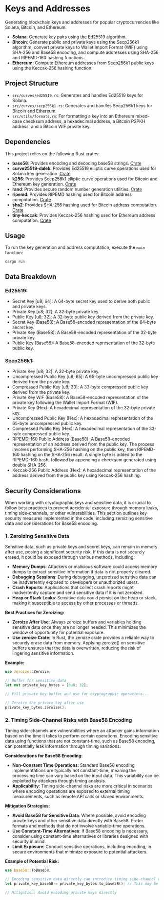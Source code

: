 # Keys and Addresses

Generating blockchain keys and addresses for popular cryptocurrencies like Solana, Bitcoin, and Ethereum.

- **Solana**: Generate key pairs using the Ed25519 algorithm.
- **Bitcoin**: Generate public and private keys using the Secp256k1 algorithm, convert private keys to Wallet Import Format (WIF) using SHA-256 and Base58 encoding, and compute addresses using SHA-256 and RIPEMD-160 hashing functions.
- **Ethereum**: Compute Ethereum addresses from Secp256k1 public keys using the Keccak-256 hashing function.

## Project Structure

- `src/curves/ed25519.rs`: Generates and handles Ed25519 keys for Solana.
- `src/curves/secp256k1.rs`: Generates and handles Secp256k1 keys for Bitcoin and Ethereum.
- `src/utils/formats.rs`: For formatting a key into an Ethereum mixed-case checksum address, a hexadecimal address, a Bitcoin P2PKH address, and a Bitcoin WIF private key.

## Dependencies

This project relies on the following Rust crates:

- **base58**: Provides encoding and decoding base58 strings. [Crate](https://crates.io/crates/base58)
- **curve25519-dalek**: Provides Ed25519 elliptic curve operations used for Solana key generation. [Crate](https://crates.io/crates/curve25519-dalek)
- **k256**: Provides Secp256k1 elliptic curve operations used for Bitcoin and Ethereum key generation. [Crate](https://crates.io/crates/k256)
- **rand**: Provides secure random number generation utilities. [Crate](https://crates.io/crates/rand)
- **ripemd**: Provides RIPEMD hashing used for Bitcoin address computation. [Crate](https://crates.io/crates/ripemd)
- **sha2**: Provides SHA-256 hashing used for Bitcoin address computation. [Crate](https://crates.io/crates/sha2)
- **tiny-keccak**: Provides Keccak-256 hashing used for Ethereum address computation. [Crate](https://crates.io/crates/tiny-keccak)

## Usage

To run the key generation and address computation, execute the `main` function:

```
cargo run
```

## Data Breakdown

### Ed25519:

- Secret Key [u8; 64]: A 64-byte secret key used to derive both public and private keys.
- Private Key [u8; 32]: A 32-byte private key.
- Public Key [u8; 32]: A 32-byte public key derived from the private key.
- Secret Key (Base58): A Base58-encoded representation of the 64-byte secret key.
- Private Key (Base58): A Base58-encoded representation of the 32-byte private key.
- Public Key (Base58): A Base58-encoded representation of the 32-byte public key.

### Secp256k1:

- Private Key [u8; 32]: A 32-byte private key.
- Uncompressed Public Key [u8; 65]: A 65-byte uncompressed public key derived from the private key.
- Compressed Public Key [u8; 33]: A 33-byte compressed public key derived from the private key.
- Private Key WIF (Base58): A Base58-encoded representation of the private key following the Wallet Import Format (WIF).
- Private Key (Hex): A hexadecimal representation of the 32-byte private key.
- Uncompressed Public Key (Hex): A hexadecimal representation of the 65-byte uncompressed public key.
- Compressed Public Key (Hex): A hexadecimal representation of the 33-byte compressed public key.
- RIPEMD-160 Public Address (Base58): A Base58-encoded representation of an address derived from the public key. The process involves performing SHA-256 hashing on the public key, then RIPEMD-160 hashing on the SHA-256 result. A single byte is added to the RIPEMD-160 hash, followed by appending a checksum generated using double SHA-256.
- Keccak-256 Public Address (Hex): A hexadecimal representation of the address derived from the public key using Keccak-256 hashing.

## Security Considerations

When working with cryptographic keys and sensitive data, it is crucial to follow best practices to prevent accidental exposure through memory leaks, timing side-channels, or other vulnerabilities. This section outlines key security measures implemented in the code, including zeroizing sensitive data and considerations for Base58 encoding.

### 1. Zeroizing Sensitive Data

Sensitive data, such as private keys and secret keys, can remain in memory after use, posing a significant security risk. If this data is not securely erased, it could be exposed through various methods, including:

- **Memory Dumps**: Attackers or malicious software could access memory dumps to extract sensitive information if data is not properly cleared.
- **Debugging Sessions**: During debugging, unzeroized sensitive data can be inadvertently exposed to developers or unauthorized users.
- **Crash Reports**: Applications that collect crash reports might inadvertently capture and send sensitive data if it is not zeroized.
- **Heap or Stack Leaks**: Sensitive data could persist on the heap or stack, making it susceptible to access by other processes or threads.

**Best Practices for Zeroizing:**

- **Zeroize After Use**: Always zeroize buffers and variables holding sensitive data once they are no longer needed. This minimizes the window of opportunity for potential exposure.
- **Use zeroize Crate**: In Rust, the zeroize crate provides a reliable way to securely erase data from memory. Applying zeroize() on sensitive buffers ensures that the data is overwritten, reducing the risk of lingering sensitive information.

**Example:**

```rust
use zeroize::Zeroize;

// Buffer for sensitive data
let mut private_key_bytes = [0u8; 32];

// Fill private key buffer and use for cryptographic operations...

// Zeroize the private key after use
private_key_bytes.zeroize();
```

### 2. Timing Side-Channel Risks with Base58 Encoding

Timing side-channels are vulnerabilities where an attacker gains information based on the time it takes to perform certain operations. Encoding sensitive data using functions that are not constant-time, such as Base58 encoding, can potentially leak information through timing variations.

**Considerations for Base58 Encoding:**

- **Non-Constant Time Operations**: Standard Base58 encoding implementations are typically not constant-time, meaning the processing time can vary based on the input data. This variability can be exploited by attackers through timing analysis.
- **Applicability**: Timing side-channel risks are more critical in scenarios where encoding operations are exposed to external timing measurements, such as remote API calls or shared environments.

**Mitigation Strategies:**

- **Avoid Base58 for Sensitive Data**: Where possible, avoid encoding private keys and other sensitive data directly with Base58. Prefer formats and methods that do not involve variable-time operations.
- **Use Constant-Time Alternatives**: If Base58 encoding is necessary, consider using constant-time alternatives or libraries designed with security in mind.
- **Limit Exposure**: Conduct sensitive operations, including encoding, in secure environments that minimize exposure to potential attackers.

**Example of Potential Risk:**

```rust
use base58::ToBase58;

// Encoding sensitive data directly can introduce timing side-channel vulnerabilities
let private_key_base58 = private_key_bytes.to_base58(); // This may be susceptible to timing attacks

// Mitigation: Avoid encoding private keys directly
```
